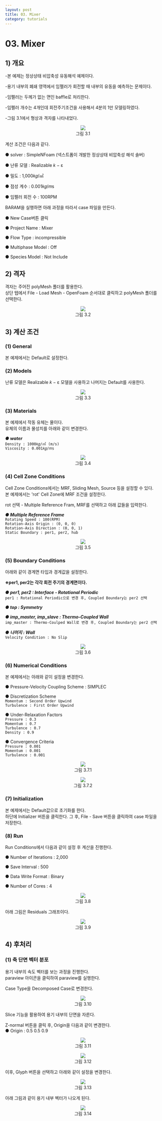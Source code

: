 ```yaml
---
layout: post
title: 03. Mixer
category: tutorials
---
```


# 03. Mixer 
 
## 1) 개요 
-본 예제는 정상상태 비압축성 유동해석 예제이다.<br>

-용기 내부의 폐쇄 영역에서 임펠러가 회전할 때 내부의 유동을 예측하는 문제이다. <br>

-임펠러는 두께가 없는 면인 baffle로 처리한다.<br>

-임펠러 개수는 4개인데 회전주기조건을 사용해서 4분의 1만 모델링하였다.<br>

-그림 3.1에서 형상과 격자를 나타내었다.<br>

<p align='center'>
    <img src="https:nextfoam.co.kr/baramManual/mixer/3.1.png"><br>
    그림 3.1
</p>

계산 조건은 다음과 같다. <br>

●  solver : SimpleNFoam (넥스트폼이 개발한 정상상태 비압축성 해석 솔버) <br>

●  난류 모델 : Realizable 𝑘 − ε<br>

●  밀도 : 1,000𝑘𝑔/㎥ <br>

●  점성 계수 : 0.001𝑘𝑔/𝑚s <br>

●  임펠러 회전 수 : 100RPM  <br>

BARAM을 실행하면 아래 과정을 따라서 case 파일을 만든다.<br>

●  New Case버튼 클릭<br>

●  Project Name : Mixer<br>

●  Flow Type : incompressible<br>

●  Multiphase Model : Off<br>

● Species Model : Not Include<br>

## 2) 격자
격자는 주어진 polyMesh 폴더를 활용한다. <br>
상단 탭에서 File - Load Mesh - OpenFoam 순서대로 클릭하고 polyMesh 폴더를 선택한다. <br>

<p align='center'>
    <img src="https:nextfoam.co.kr/baramManual/mixer/3.2.png"><br>
    그림 3.2
</p>

## 3) 계산 조건
### (1) General
본 예제에서는 Default로 설정한다.<br>

### (2) Models
난류 모델은 Realizable 𝑘 − ε 모델을 사용하고 나머지는 Default를 사용한다. <br>

<p align='center'>
    <img src="https:nextfoam.co.kr/baramManual/mixer/3.3.png"><br>
    그림 3.3
</p>

### (3) Materials
본 예제에서 작동 유체는 물이다.<br>
유체의 이름과 물성치를 아래와 같이 변경한다.<br>

***●  water***<br>
```Density : 1000𝑘𝑔/㎥ (m/s)```  <br>
```Viscosity : 0.001𝑘𝑔/𝑚s```  <br>

<p align='center'>
    <img src="https:nextfoam.co.kr/baramManual/mixer/3.4.png"><br>
    그림 3.4
</p>

### (4) Cell Zone Conditions
Cell Zone Conditions에서는 MRF, Sliding Mesh, Source 등을 설정할 수 있다.<br>
본 예제에서는 'rot' Cell Zone에 MRF 조건을 설정한다.<br>

rot 선택 - Multiple Reference Fram, MRF를 선택하고 아래 값들을 입력한다.<br>

***●  Multiple Reference Frame***<br>
```Rotating Speed : 100(RPM)```<br>
```Rotation-Axis Origin : (0, 0, 0)```<br>
```Rotation-Axis Direction : (0, 0, 1)```  <br>
```Static Boundary : per1, per2, hub```  <br>


<p align='center'>
    <img src="https:nextfoam.co.kr/baramManual/mixer/3.5.png"><br>
    그림 3.5
</p>

### (5) Boundary Conditions
아래와 같이 경계면 타입과 경계값을 설정한다.<br>

**※per1, per2는 각각 회전 주기의 경계면이다.<br>**

***●  per1, per2 : Interface - Rotational Periodic***<br>
```per1 : Rotational Periodic으로 변경 후, Coupled Boundary는 per2 선택```<br>

***●  top : Symmetry***<br>

***●  imp_master, imp_slave : Thermo-Coupled Wall***<br>
```imp_master : Thermo-Coulped Wall로 변경 후, Coupled Boundary는 per2 선택```<br>

***●  나머지 : Wall***<br>
```Velocity Condition : No Slip```<br>

<p align='center'>
    <img src="https:nextfoam.co.kr/baramManual/mixer/3.6.png"><br>
    그림 3.6
</p>

### (6) Numerical Conditions
본 예제에서는 아래와 같이 설정을 변경한다. <br>

●  Pressure-Velocity Coupling Scheme : SIMPLEC <br>

●  Discretization Scheme  <br>
```Momentum : Second Order Upwind``` <br>
```Turbulence : First Order Upwind``` <br>

●  Under-Relaxation Factors  <br>
```Pressure : 0.3```<br>
```Momentum : 0.7```<br>
```Turbulence : 0.7```<br>
```Density : 0.9``` <br>

●  Convergence Criteria  <br>
```Pressure : 0.001``` <br>
```Momentum : 0.001``` <br>
```Turbulence : 0.001``` <br>

<p align='center'>
    <img src="https:nextfoam.co.kr/baramManual/mixer/3.7.1.png"><br>
    그림 3.7.1
</p>

<p align='center'>
    <img src="https:nextfoam.co.kr/baramManual/mixer/3.7.2.png"><br>
    그림 3.7.2
</p>

### (7) Initialization
본 예제에서는 Default값으로 초기화를 한다.<br>
하단에 Initializer 버튼을 클릭한다. 그 후, File - Save 버튼을 클릭하여 case 파일을 저장한다. <br>

### (8) Run
Run Conditions에서 다음과 같이 설정 후 계산을 진행한다.<br>

●  Number of Iterations : 2,000  <br>

●  Save Interval : 500  <br>

●  Data Write Format : Binary  <br>

●  Number of Cores : 4  <br>

<p align='center'>
    <img src="https:nextfoam.co.kr/baramManual/mixer/3.8.png"><br>
    그림 3.8
</p>

아래 그림은 Residuals 그래프이다.
<p align='center'>
    <img src="https:nextfoam.co.kr/baramManual/mixer/3.9.png"><br>
    그림 3.9
</p>

## 4) 후처리

### (1) 축 단면 벡터 분포
용기 내부의 속도 벡터를 보는 과정을 진행한다.<br>
paraview 아이콘을 클릭하여 paraview를 실행한다.<br>

Case Type을 Decomposed Case로 변경한다.

<p align='center'>
    <img src="https:nextfoam.co.kr/baramManual/mixer/3.10.png"><br>
    그림 3.10
</p>

Slice 기능을 활용하여 용기 내부의 단면을 자른다.<br>

Z-normal 버튼을 클릭 후, Origin을 다음과 같이 변경한다.<br>
●  Origin : 0.5 0.5 0.9  <br>

<p align='center'>
    <img src="https:nextfoam.co.kr/baramManual/mixer/3.11.png"><br>
    그림 3.11
</p>

<p align='center'>
    <img src="https:nextfoam.co.kr/baramManual/mixer/3.12.png"><br>
    그림 3.12
</p>

이후, Glyph 버튼을 선택하고 아래와 같이 설정을 변경한다.<br>

<p align='center'>
    <img src="https:nextfoam.co.kr/baramManual/mixer/3.13.png"><br>
    그림 3.13
</p>

아래 그림과 같이 용기 내부 벡터가 나오게 된다.

<p align='center'>
    <img src="https:nextfoam.co.kr/baramManual/mixer/3.14.png"><br>
    그림 3.14
</p>